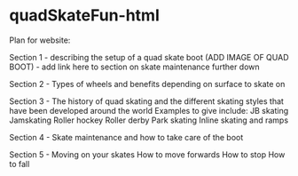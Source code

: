 # quadSkateFun-html

Plan for website:

Section 1 - describing the setup of a quad skate boot (ADD IMAGE OF QUAD BOOT) - add link here to section on skate maintenance further down

Section 2 - Types of wheels and benefits depending on surface to skate on

Section 3 - The history of quad skating and the different skating styles that have been developed around the world
Examples to give include:
    JB skating
    Jamskating
    Roller hockey
    Roller derby
    Park skating
    Inline skating and ramps

Section 4 - Skate maintenance and how to take care of the boot

Section 5 - Moving on your skates
    How to move forwards
    How to stop
    How to fall
